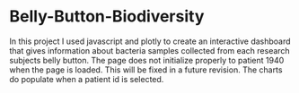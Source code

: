 # Belly-Button-Biodiversity
In this project I used javascript and plotly to create an interactive dashboard that gives information 
about bacteria samples collected from each research subjects belly button. The page does not initialize
properly to patient 1940 when the page is loaded.  This will be fixed in a future revision.  The charts
do populate when a patient id is selected.

